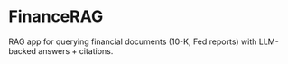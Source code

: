 # FinanceRAG
RAG app for querying financial documents (10-K, Fed reports) with LLM-backed answers + citations.
